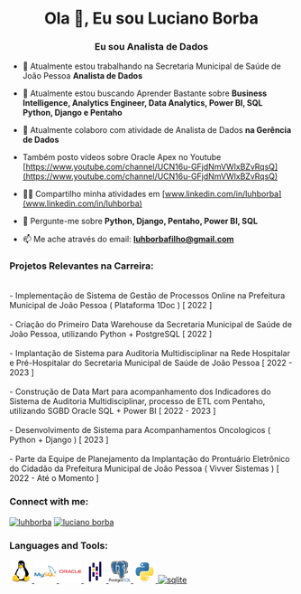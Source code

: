 <h1 align="center">Ola 👋, Eu sou Luciano Borba</h1>
<h3 align="center">Eu sou Analista de Dados</h3>

- 🔭 Atualmente estou trabalhando na Secretaria Municipal de Saúde de João Pessoa **Analista de Dados**

- 🌱 Atualmente estou buscando Aprender Bastante sobre **Business Intelligence, Analytics Engineer, Data Analytics, Power BI, SQL Python, Django e Pentaho**

- 👯 Atualmente colaboro com atividade de Analista de Dados **na Gerência de Dados**

- Também posto vídeos sobre Oracle Apex no Youtube [https://www.youtube.com/channel/UCN16u-GFjdNmVWlxBZvRqsQ](https://www.youtube.com/channel/UCN16u-GFjdNmVWlxBZvRqsQ)

- 👨‍💻 Compartilho minha atividades em [www.linkedin.com/in/luhborba](www.linkedin.com/in/luhborba)

- 💬 Pergunte-me sobre **Python, Django, Pentaho, Power BI, SQL**

- 📫 Me ache através do email: **luhborbafilho@gmail.com**
  
<h3 align="left">Projetos Relevantes na Carreira:</h3>
<p align="left">
  <BR>- Implementação de Sistema de Gestão de Processos Online na Prefeitura Municipal de João Pessoa ( Plataforma 1Doc ) [ 2022 ] <BR>
  <BR>- Criação do Primeiro Data Warehouse da Secretaria Municipal de Saúde de João Pessoa, utilizando Python + PostgreSQL [ 2022 ] <BR>
  <BR>- Implantação de Sistema para Auditoria Multidisciplinar na Rede Hospitalar e Pré-Hospitalar do Secretaria Municipal de Saúde de João Pessoa [ 2022 - 2023 ]<BR>
  <BR>- Construção de Data Mart para acompanhamento dos Indicadores do Sistema de Auditoria Multidisciplinar, processo de ETL com Pentaho, utilizando SGBD Oracle SQL + Power BI [ 2022 - 2023 ]<BR>
  <BR>- Desenvolvimento de Sistema para Acompanhamentos Oncologicos ( Python + Django ) [ 2023 ] <BR>
  <BR>- Parte da Equipe de Planejamento da Implantação do Prontuário Eletrônico do Cidadão da Prefeitura Municipal de João Pessoa ( Vivver Sistemas ) [ 2022 - Até o Momento ] <BR>
  
<h3 align="left">Connect with me:</h3>
<p align="left">
<a href="https://linkedin.com/in/luhborba" target="blank"><img align="center" src="https://raw.githubusercontent.com/rahuldkjain/github-profile-readme-generator/master/src/images/icons/Social/linked-in-alt.svg" alt="luhborba" height="30" width="40" /></a>
<a href="https://www.youtube.com/c/luciano borba" target="blank"><img align="center" src="https://raw.githubusercontent.com/rahuldkjain/github-profile-readme-generator/master/src/images/icons/Social/youtube.svg" alt="luciano borba" height="30" width="40" /></a>
</p>

<h3 align="left">Languages and Tools:</h3>
<p align="left"> <a href="https://www.linux.org/" target="_blank" rel="noreferrer"> <img src="https://raw.githubusercontent.com/devicons/devicon/master/icons/linux/linux-original.svg" alt="linux" width="40" height="40"/> </a> <a href="https://www.mysql.com/" target="_blank" rel="noreferrer"> <img src="https://raw.githubusercontent.com/devicons/devicon/master/icons/mysql/mysql-original-wordmark.svg" alt="mysql" width="40" height="40"/> </a> <a href="https://www.oracle.com/" target="_blank" rel="noreferrer"> <img src="https://raw.githubusercontent.com/devicons/devicon/master/icons/oracle/oracle-original.svg" alt="oracle" width="40" height="40"/> </a> <a href="https://pandas.pydata.org/" target="_blank" rel="noreferrer"> <img src="https://raw.githubusercontent.com/devicons/devicon/2ae2a900d2f041da66e950e4d48052658d850630/icons/pandas/pandas-original.svg" alt="pandas" width="40" height="40"/> </a> <a href="https://www.postgresql.org" target="_blank" rel="noreferrer"> <img src="https://raw.githubusercontent.com/devicons/devicon/master/icons/postgresql/postgresql-original-wordmark.svg" alt="postgresql" width="40" height="40"/> </a> <a href="https://www.python.org" target="_blank" rel="noreferrer"> <img src="https://raw.githubusercontent.com/devicons/devicon/master/icons/python/python-original.svg" alt="python" width="40" height="40"/> </a> <a href="https://www.sqlite.org/" target="_blank" rel="noreferrer"> <img src="https://www.vectorlogo.zone/logos/sqlite/sqlite-icon.svg" alt="sqlite" width="40" height="40"/> </a> </p>



<!---
luhborba/luhborba is a ✨ special ✨ repository because its `README.md` (this file) appears on your GitHub profile.
You can click the Preview link to take a look at your changes.
--->
